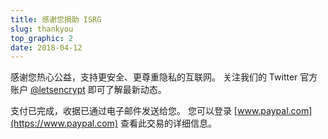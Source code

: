 ```yaml
---
title: 感谢您捐助 ISRG
slug: thankyou
top_graphic: 2
date: 2018-04-12
---
```


感谢您热心公益，支持更安全、更尊重隐私的互联网。 关注我们的 Twitter 官方账户 [@letsencrypt](https://twitter.com/letsencrypt) 即可了解最新动态。

支付已完成，收据已通过电子邮件发送给您。 您可以登录 [www.paypal.com](https://www.paypal.com) 查看此交易的详细信息。
